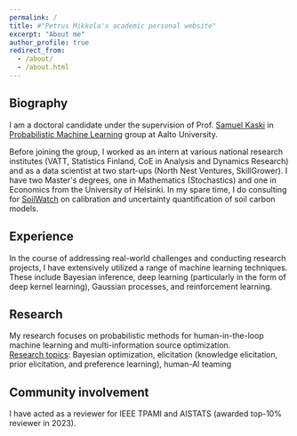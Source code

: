 ```yaml
---
permalink: /
title: #"Petrus Mikkola's academic personal website"
excerpt: "About me"
author_profile: true
redirect_from: 
  - /about/
  - /about.html
---
```


<h2>Biography</h2>
I am a doctoral candidate under the supervision of Prof. <a href="https://people.aalto.fi/samuel.kaski">Samuel Kaski</a> in <a href="http://research.cs.aalto.fi/pml">Probabilistic Machine Learning</a> group at Aalto University.<br> 

Before joining the group, I worked as an intern at various national research institutes (VATT, Statistics Finland, CoE in Analysis and Dynamics Research) and as a data scientist at two start-ups (North Nest Ventures, SkillGrower). I have two Master's degrees, one in Mathematics (Stochastics) and one in Economics from the University of Helsinki. In my spare time, I do consulting for <a href="https://soilwatch.eu">SoilWatch</a> on calibration and uncertainty quantification of soil carbon models.

<h2>Experience</h2>
In the course of addressing real-world challenges and conducting research projects, I have extensively utilized a range of machine learning techniques. These include Bayesian inference, deep learning (particularly in the form of deep kernel learning), Gaussian processes, and reinforcement learning.

<h2>Research</h2>
My research focuses on probabilistic methods for human-in-the-loop machine learning and multi-information source optimization.<br> 
<u>Research topics</u>: Bayesian optimization, elicitation (knowledge elicitation, prior elicitation, and preference learning), human-AI teaming<br>

<h2>Community involvement</h2>
I have acted as a reviewer for IEEE TPAMI and AISTATS (awarded top-10% reviewer in 2023).
